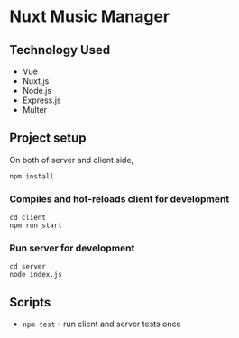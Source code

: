 # Nuxt Music Manager

## Technology Used

* Vue
* Nuxt.js
* Node.js
* Express.js
* Multer

## Project setup
On both of server and client side,

```
npm install
```

### Compiles and hot-reloads client for development
```
cd client
npm run start
```

### Run server for development
```
cd server
node index.js
```

## Scripts
- `npm test` - run client and server tests once
